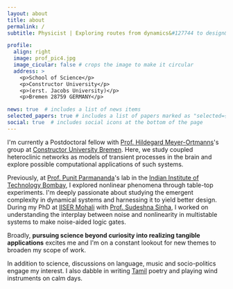 ```yaml
---
layout: about
title: about
permalink: /
subtitle: Physicist | Exploring routes from dynamics&#127744 to design&#10052.  #<a href='#'>Affiliations</a>. Address. Contacts. Moto. Etc.

profile:
  align: right
  image: prof_pic4.jpg
  image_cicular: false # crops the image to make it circular
  address: >
    <p>School of Science</p>
    <p>Constructor University</p>
    <p>(erst. Jacobs University)</p>
    <p>Bremen 28759 GERMANY</p>

news: true  # includes a list of news items
selected_papers: true # includes a list of papers marked as "selected={true}"
social: true  # includes social icons at the bottom of the page
---
```


I'm currently a Postdoctoral fellow with [Prof. Hildegard Meyer-Ortmanns](https://info.constructor.university/directory/meyer-ortmanns-external)'s group at [Constructor University Bremen](https://constructor.university/). Here, we study coupled heteroclinic networks as models of transient processes in the brain and explore possible computational applications of such systems.  

Previously, at [Prof. Punit Parmananda](https://iitb.irins.org/profile/155601)'s lab in the [Indian Institute of Technology Bombay](https://www.iitb.ac.in/), I explored nonlinear phenomena through table-top experiments. I'm deeply passionate about studying the emergent complexity in dynamical systems and harnessing it to yield better design. During my PhD at [IISER Mohali](https://www.iisermohali.ac.in/) with [Prof. Sudeshna Sinha](https://www.iisermohali.ac.in/faculty/dps/sudeshna), I worked on understanding the interplay between noise and nonlinearity in multistable systems to make noise-aided logic gates. 

Broadly, **pursuing science beyond curiosity into realizing tangible applications** excites me and I'm on a constant lookout for new themes to broaden my scope of work. 

In addition to science, discussions on language, music and socio-politics engage my interest. I also dabble in writing [Tamil](https://en.wikipedia.org/wiki/Tamil_language) poetry and playing wind instruments on calm days.  